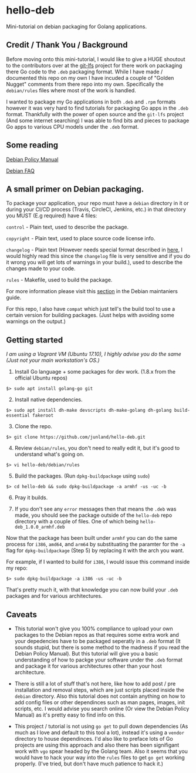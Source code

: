 # hello-deb
Mini-tutorial on debian packaging for Golang applications.

## Credit / Thank You / Background

Before moving onto this mini-tutorial, I would like to give a HUGE shoutout to the contributors over at the [git-lfs](https://github.com/git-lfs/git-lfs) project for there work on packaging there Go code to the `.deb` packaging format. While I have made / documented this repo on my own I have incuded a couple of "Golden Nugget" comments from there repo into my own. Specifically the `debian/rules` files where most of the work is handled.

I wanted to package my Go applications in both `.deb` and `.rpm` formats however it was very hard to find tutorials for packaging Go apps in the `.deb` format. Thankfully with the power of open source and the `git-lfs` project (And some internet searching) I was able to find bits and pieces to package Go apps to various CPU models under the `.deb` format.

## Some reading

[Debian Policy Manual](https://www.debian.org/doc/debian-policy/)

[Debian FAQ](https://www.debian.org/doc/manuals/debian-faq/ch-pkg_basics.en.html)

## A small primer on Debian packaging.

To package your application, your repo must have a `debian` directory in it or during your CI/CD process (Travis, CircleCI, Jenkins, etc.) in that directory you MUST (E.g required) have 4 files:

`control` - Plain text, used to describe the package.

`copyright` - Plain text, used to place source code license info.

`changelog` - Plain text (However needs special format described in [here](https://www.debian.org/doc/debian-policy/#document-ch-source), I would highly read this since the `changelog` file is very sensitive and if you do it wrong you will get lots of warnings in your build.), used to describe the changes made to your code.

`rules` - Makefile, used to build the package.

For more information please visit this [section](https://www.debian.org/doc/manuals/maint-guide/dreq.en.html#copyright) in the Debian maintaniers guide.

For this repo, I also have `compat` which just tell's the build tool to use a certain version for building packages. (Just helps with avoiding some warnings on the output.)

## Getting started
_I am using a Vagrant VM (Ubuntu 17.10), I highly advise you do the same (Just not your main workstation's OS.)_

1. Install Go language + some packages for dev work. (1.8.x from the official Ubuntu repos)

```
$> sudo apt install golang-go git
```

2. Install native dependencies.

```
$> sudo apt install dh-make devscripts dh-make-golang dh-golang build-essential fakeroot
```

3. Clone the repo.

```
$> git clone https://github.com/junland/hello-deb.git
```

4. Review `debian/rules`, you don't need to really edit it, but it's good to understand what's going on.
```
$> vi hello-deb/debian/rules
```

5. Build the packages. (Run `dpkg-buildpackage` using `sudo`)

```
$> cd hello-deb && sudo dpkg-buildpackage -a armhf -us -uc -b 
```

6. Pray it builds.

7. If you don't see any `error` messages then that means the `.deb` was made, you should see the package outside of the `hello-deb` repo directory with a couple of files. One of which being `hello-deb_1.0.0_armhf.deb`

Now that the package has been built under `armhf` you can do the same process for `i386`, `amd64`, and `arm64` by substituating the paramter for the `-a` flag for `dpkg-buildpackage` (Step 5) by replacing it with the arch you want.

For example, if I wanted to build for `i386`, I would issue this command inside my repo:
```
$> sudo dpkg-buildpackage -a i386 -us -uc -b 
```

That's pretty much it, with that knowledge you can now build your `.deb` packages and for various architectures. 
 
## Caveats

* This tutorial won't give you 100% compliance to upload your own packages to the Debian repos as that requires some extra work and your depedencies have to be packaged seperatly in a `.deb` format (It sounds stupid, but there is some method to the madness if you read the Debian Policy Manual). But this tutorial will give you a basic understanding of how to packge your software under the `.deb` format and package it for various architectures other than your host architecture.

* There is still a lot of stuff that's not here, like how to add post / pre installation and removal steps, which are just scripts placed inside the `debian` directory. Also this tutorial does not contain anything on how to add config files or other dependinces such as man pages, images, init scripts, etc. I would advise you search online (Or view the Debian Policy Manual) as it's pretty easy to find info on this.

* This project / tutorial is not using `go get` to pull down dependencies (As much as I love and default to this tool a lot), instead it's using a `vendor` directory to house dependinces. I'd also like to preface lots of Go projects are using this approach and also there has been signifigant work with `vgo` spear headed by the Golang team. Also it seems that you would have to hack your way into the `rules` files to get `go get` working properly. (I've tried, but don't have much patience to hack it.)

